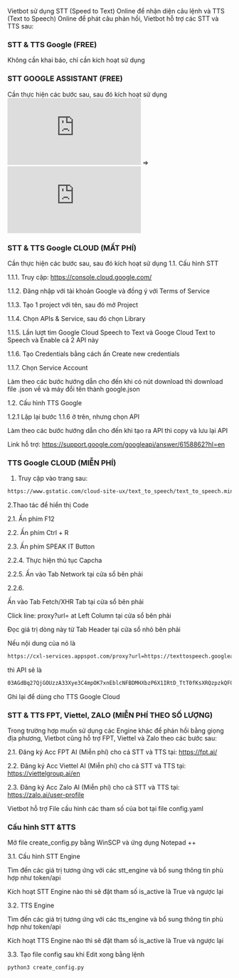 Vietbot sử dụng STT (Speed to Text) Online để nhận diện câu lệnh và TTS (Text to Speech) Online để phát câu phản hồi, Vietbot hỗ trợ các
STT và TTS sau:

### STT & TTS Google (FREE)

Không cần khai báo, chỉ cần kích hoạt sử dụng

### STT GOOGLE ASSISTANT (FREE)
Cần thực hiện các bước sau, sau đó kích hoạt sử dụng
![TẠO GOOGLE PROJECT](https://github.com/phanmemkhoinghiep/vietbot/blob/main/09_google_project_configuration_guide.md) =>
![ACTIVE GOOGLE ASSISTANT SKILL](https://github.com/phanmemkhoinghiep/vietbot/blob/main/10_google_active_guide.md) 

### STT & TTS Google CLOUD (MẤT PHÍ)

Cần thực hiện các bước sau, sau đó kích hoạt sử dụng
1.1. Cấu hình STT

1.1.1. Truy cập: https://console.cloud.google.com/

1.1.2. Đăng nhập với tài khoản Google và đồng ý với Terms of Service

1.1.3. Tạo 1 project với tên, sau đó mở Project

1.1.4. Chọn APIs & Service, sau đó chọn Library 

1.1.5. Lần lượt tìm Google Cloud Speech to Text và Googe Cloud Text to Speech và Enable cả 2 API này

1.1.6. Tạo Credentials bằng cách ấn Create new credentials

1.1.7. Chọn Service Account

Làm theo các bước hướng dẫn cho đến khi có nút download thì download file .json về và máy
đổi tên thành google.json

1.2. Cấu hình TTS Google

1.2.1 Lặp lại bước 1.1.6 ở trên, nhưng chọn API 

Làm theo các bước hướng dẫn cho đến khi tạo ra API thì copy và lưu lại API

Link hỗ trợ: https://support.google.com/googleapi/answer/6158862?hl=en

### TTS Google CLOUD (MIỄN PHÍ)

1. Truy cập vào trang sau:
```sh
https://www.gstatic.com/cloud-site-ux/text_to_speech/text_to_speech.min.html
```
2.Thao tác để hiển thị Code

2.1. Ấn phím F12

2.2. Ấn phím Ctrl + R
 
2.3. Ấn phím SPEAK IT Button

2.2.4. Thực hiện thủ tục Capcha

2.2.5. Ấn vào Tab Network tại cửa sổ bên phải 

2.2.6.

Ấn vào Tab Fetch/XHR Tab tại cửa sổ bên phải

Click line: proxy?url= at Left Column tại cửa sổ bên phải

Đọc giá trị dòng này từ Tab Header tại cửa sổ nhỏ bên phải

Nếu nội dung của nó là 
```sh
https://cxl-services.appspot.com/proxy?url=https://texttospeech.googleapis.com/v1beta1/text:synthesize&token=03AGdBq27QjGOUzzA33Xye3C4mpOK7xnEblcNFBDMHXbzP6X1IRtD_TtT0fKsXRQzpzkQF0JpKxaLRsVcY-NdHWO6XOlV0ZjQCCVMzHsGwk_PHgQVMEiwn-C8YI_BfN3H7kWfw-6HdY0j2TVWD-lPZz5l_hS8sL2hdr3XAP7O0p-Wd7t4r2ggnBtq-e9cYN1laVPBt12oxWHTOhLGn9UlRUQX03O-I7BF2nDlpkLWqhbKO9a9kPfqSfJsa6wOZgy1fQxAvd9fhf3hwwJuQ1KNZaCb6U7pv6FBepyoJtvst8-gyzIJ8QgF8bBUAVmQJ3rB6tWauGK3yRFihaSUdxy8mLdutmCkZ7M6DxNtG-KiVC-08lb2sJM7prZnX7RwSQh8ZLxpfI9cjcNsg5KFEJD22qbIO4aFI3t981R_JPt2j7Q3IHFGCqZEzy6ibdbM0xrRkZtTPX8i7uyAxXZ7dxuWQeu-NanquwMHR7g
```
thì API sẽ là
```sh
03AGdBq27QjGOUzzA33Xye3C4mpOK7xnEblcNFBDMHXbzP6X1IRtD_TtT0fKsXRQzpzkQF0JpKxaLRsVcY-NdHWO6XOlV0ZjQCCVMzHsGwk_PHgQVMEiwn-C8YI_BfN3H7kWfw-6HdY0j2TVWD-lPZz5l_hS8sL2hdr3XAP7O0p-Wd7t4r2ggnBtq-e9cYN1laVPBt12oxWHTOhLGn9UlRUQX03O-I7BF2nDlpkLWqhbKO9a9kPfqSfJsa6wOZgy1fQxAvd9fhf3hwwJuQ1KNZaCb6U7pv6FBepyoJtvst8-gyzIJ8QgF8bBUAVmQJ3rB6tWauGK3yRFihaSUdxy8mLdutmCkZ7M6DxNtG-KiVC-08lb2sJM7prZnX7RwSQh8ZLxpfI9cjcNsg5KFEJD22qbIO4aFI3t981R_JPt2j7Q3IHFGCqZEzy6ibdbM0xrRkZtTPX8i7uyAxXZ7dxuWQeu-NanquwMHR7g
```
Ghi lại để dùng cho TTS Google Cloud

### STT & TTS FPT, Viettel, ZALO (MIỄN PHÍ THEO SỐ LƯỢNG)

Trong trường hợp muốn sử dụng các Engine khác để phản hồi bằng giọng địa phương, Vietbot cũng hỗ trợ FPT, Viettel và Zalo theo các bước sau:

2.1. Đăng ký Acc FPT AI (Miễn phí) cho cả STT và TTS tại: https://fpt.ai/

2.2. Đăng ký Acc Viettel AI (Miễn phí) cho cả STT và TTS tại: https://viettelgroup.ai/en

2.3. Đăng ký Acc Zalo AI (Miễn phí) cho cả STT và TTS tại: https://zalo.ai/user-profile


Vietbot hỗ trợ File cấu hình các tham số của bot tại file config.yaml

### Cấu hình STT &TTS

Mở file create_config.py bằng WinSCP và ứng dụng Notepad ++

3.1. Cấu hình STT Engine

Tìm đến các giá trị tương ứng với các stt_engine và bổ sung thông tin phù hợp như token/api

Kích hoạt STT Engine nào thì sẽ đặt tham số is_active là True và ngược lại

3.2. TTS Engine

Tìm đến các giá trị tương ứng với các tts_engine và bổ sung thông tin phù hợp như token/api

Kích hoạt TTS Engine nào thì sẽ đặt tham số is_active là True và ngược lại

3.3. Tạo file config sau khi Edit xong bằng lệnh 

```sh
python3 create_config.py
```
